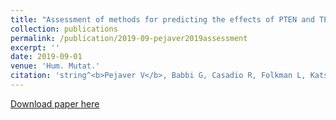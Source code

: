 ```yaml
---
title: "Assessment of methods for predicting the effects of PTEN and TPMT protein variants"
collection: publications
permalink: /publication/2019-09-pejaver2019assessment
excerpt: ''
date: 2019-09-01
venue: 'Hum. Mutat.'
citation: 'string^<b>Pejaver V</b>, Babbi G, Casadio R, Folkman L, Katsonis P, Kundu K, Lichtarge O, Martelli PL, Miller M, Moult J, Pal LR, Savojardo C, Yin Y, Zhou Y, Radivojac P, Bromberg Y (2019) Assessment of methods for predicting the effects of PTEN and TPMT protein variants. <i>Hum. Mutat.</i> 40(9) 1495-1506.'
---
```

[Download paper here](http://vpejaver.github.io/files/2019-09-pejaver2019assessment.pdf)

